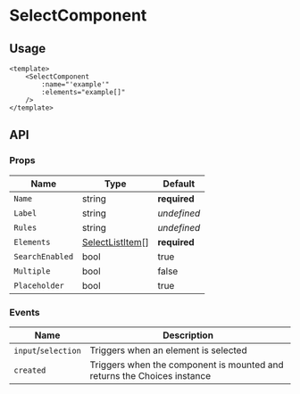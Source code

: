 # SelectComponent
## Usage
```vue
<template>
    <SelectComponent
        :name="'example'"
        :elements="example[]"
    />
</template>
```

## API
### Props
| Name | Type | Default |
| --- | --- | --- |
| `Name` | string | **required** |
| `Label` | string | *undefined* |
| `Rules` | string | *undefined* |
| `Elements` | [SelectListItem](https://github.com/Sokkuri/Keiryo/blob/master/src/models/SelectListItem.ts)[] | **required** |
| `SearchEnabled` | bool | true |
| `Multiple` | bool | false |
| `Placeholder` | bool | true |

### Events
| Name | Description |
| --- | --- |
| `input`/`selection` | Triggers when an element is selected |
| `created` | Triggers when the component is mounted and returns the Choices instance |
